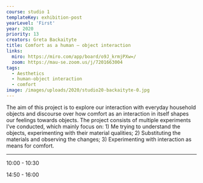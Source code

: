 ```yaml
---
course: studio 1
templateKey: exhibition-post
yearLevel: 'First'
year: 2020
priority: 13
creators: Greta Backaityte
title: Comfort as a human — object interaction
links:
  miro: https://miro.com/app/board/o9J_krmjPXw=/
  zoom: https://mau-se.zoom.us/j/7201663004
tags:
  - Aesthetics
  - human-object interaction
  - comfort
image: /images/uploads/2020/studio20-backaityte-0.jpg
---
```


The aim of this project is to explore our interaction with everyday household objects and discourse over how comfort as an interaction in itself shapes our feelings towards objects. The project consists of multiple experiments I’ve conducted, which mainly focus on: 1) Me trying to understand the objects, experimenting with their material qualities; 2) Substituting the materials and observing the changes; 3) Experimenting with interaction as means for comfort.

---

10:00 - 10:30

14:50 - 16:00
